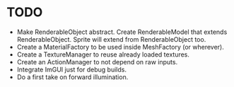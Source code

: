 # TODO

- Make RenderableObject abstract. Create RenderableModel that extends RenderableObject. Sprite will extend from RenderableObject too.
- Create a MaterialFactory to be used inside MeshFactory (or wherever).
- Create a TextureManager to reuse already loaded textures.
- Create an ActionManager to not depend on raw inputs.
- Integrate ImGUI just for debug builds.
- Do a first take on forward illumination.